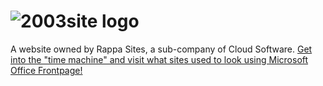# ![2003site logo](http://2003site.gq/index_files/image001.gif)
A website owned by Rappa Sites, a sub-company of Cloud Software.
[Get into the "time machine" and visit what sites used to look using Microsoft Office Frontpage!](http://2003site.gq)
